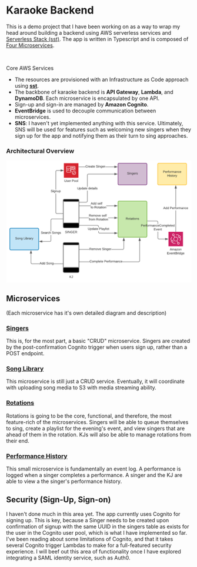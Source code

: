 # Karaoke Backend

This is a demo project that I have been working on as a way to wrap my head around building a backend using AWS serverless services and [Serverless Stack (sst)](https://serverless-stack.com). The app is written in Typescript and is composed of [Four Microservices](#microservices).

<br />

Core AWS Services

- The resources are provisioned with an Infrastructure as Code approach using **[sst](https://serverless-stack.com/)**.
- The backbone of karaoke backend is **API Gateway**, **Lambda**, and **DynamoDB**. Each microservice is encapsulated by one API.
- Sign-up and sign-in are managed by **Amazon Cognito**.
- **EventBridge** is used to decouple communication between microservices.
- **SNS**: I haven't yet implemented anything with this service. Ultimately, SNS will be used for features such as welcoming new singers when they sign up for the app and notifying them as their turn to sing approaches.

### Architectural Overview

<img src="site-images/karaoke-overview.png" width="800" />

## Microservices

(Each microservice has it's own detailed diagram and description)

### [Singers](src/services/singers)

This is, for the most part, a basic "CRUD" microservice. Singers are created by the post-confirmation Cognito trigger when users sign up, rather than a POST endpoint.

### [Song Library](src/services/song-library)

This microservice is still just a CRUD service. Eventually, it will coordinate with uploading song media to S3 with media streaming ability.

### [Rotations](src/services/rotations)

Rotations is going to be the core, functional, and therefore, the most feature-rich of the microservices. Singers will be able to queue themselves to sing, create a playlist for the evening's event, and view singers that are ahead of them in the rotation. KJs will also be able to manage rotations from their end.

### [Performance History](src/services/performance-history)

This small microservice is fundamentally an event log. A performance is logged when a singer completes a performance. A singer and the KJ are able to view a the singer's performance history.

## Security (Sign-Up, Sign-on)

I haven't done much in this area yet. The app currently uses Cognito for signing up. This is key, because a Singer needs to be created upon confirmation of signup with the same UUID in the singers table as exists for the user in the Cognito user pool, which is what I have implemented so far. I've been reading about some limitations of Cognito, and that it takes several Cognito trigger Lambdas to make for a full-featured security experience. I will beef out this area of functionality once I have explored integrating a SAML identity service, such as Auth0.
